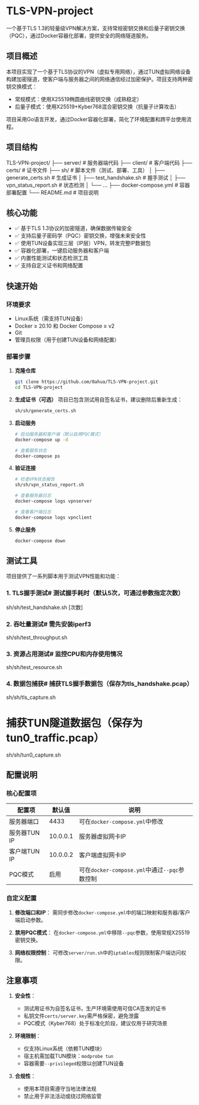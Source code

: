 # TLS-VPN-project

一个基于TLS 1.3的轻量级VPN解决方案，支持常规密钥交换和后量子密钥交换（PQC），通过Docker容器化部署，提供安全的网络隧道服务。

## 项目概述

本项目实现了一个基于TLS协议的VPN（虚拟专用网络），通过TUN虚拟网络设备构建加密隧道，使客户端与服务器之间的网络通信经过加密保护。项目支持两种密钥交换模式：
- 常规模式：使用X25519椭圆曲线密钥交换（成熟稳定）
- 后量子模式：使用X25519+Kyber768混合密钥交换（抗量子计算攻击）

项目采用Go语言开发，通过Docker容器化部署，简化了环境配置和跨平台使用流程。

## 项目结构
TLS-VPN-project/
├── server/           # 服务器端代码
├── client/           # 客户端代码
├── certs/            # 证书文件
├── sh/               # 脚本文件（测试、部署、工具）
│   ├── generate_certs.sh    # 生成证书
│   ├── test_handshake.sh    # 握手测试
│   ├── vpn_status_report.sh # 状态检测
│   └── ...
├── docker-compose.yml       # 容器部署配置
└── README.md                # 项目说明

## 核心功能

- ✅ 基于TLS 1.3协议的加密隧道，确保数据传输安全
- ✅ 支持后量子密码学（PQC）密钥交换，增强未来安全性
- ✅ 使用TUN设备实现三层（IP层）VPN，转发完整IP数据包
- ✅ 容器化部署，一键启动服务器和客户端
- ✅ 内置性能测试和状态检测工具
- ✅ 支持自定义证书和网络配置

## 快速开始

### 环境要求

- Linux系统（需支持TUN设备）
- Docker ≥ 20.10 和 Docker Compose ≥ v2
- Git
- 管理员权限（用于创建TUN设备和网络配置）

### 部署步骤

1. **克隆仓库**
   ```bash
   git clone https://github.com/0ahua/TLS-VPN-project.git
   cd TLS-VPN-project
   ```

2. **生成证书（可选）**
   项目已包含测试用自签名证书，建议删除后重新生成：
   ```bash
   sh/sh/generate_certs.sh
   ```

3. **启动服务**
   ```bash
   # 启动服务器和客户端（默认启用PQC模式）
   docker-compose up -d
   
   # 查看服务状态
   docker-compose ps
   ```

4. **验证连接**
   ```bash
   # 检查VPN状态报告
   sh/sh/vpn_status_report.sh
   
   # 查看服务器日志
   docker-compose logs vpnserver
   
   # 查看客户端日志
   docker-compose logs vpnclient
   ```

5. **停止服务**
   ```bash
   docker-compose down
   ```

## 测试工具

项目提供了一系列脚本用于测试VPN性能和功能：

### 1. TLS握手测试# 测试握手耗时（默认5次，可通过参数指定次数）
sh/sh/test_handshake.sh [次数]
### 2. 吞吐量测试# 需先安装iperf3
sh/sh/test_throughput.sh
### 3. 资源占用测试# 监控CPU和内存使用情况
sh/sh/test_resource.sh
### 4. 数据包捕获# 捕获TLS握手数据包（保存为tls_handshake.pcap）
sh/sh/tls_capture.sh

# 捕获TUN隧道数据包（保存为tun0_traffic.pcap）
sh/sh/tun0_capture.sh
## 配置说明

### 核心配置项

| 配置项 | 默认值 | 说明 |
|--------|--------|------|
| 服务器端口 | 4433 | 可在`docker-compose.yml`中修改 |
| 服务器TUN IP | 10.0.0.1 | 服务器虚拟网卡IP |
| 客户端TUN IP | 10.0.0.2 | 客户端虚拟网卡IP |
| PQC模式 | 启用 | 可在`docker-compose.yml`中通过`--pqc`参数控制 |

### 自定义配置

1. **修改端口和IP**：
   需同步修改`docker-compose.yml`中的端口映射和服务器/客户端启动参数。

2. **禁用PQC模式**：
   在`docker-compose.yml`中移除`--pqc`参数，使用常规X25519密钥交换。

3. **网络权限控制**：
   可修改`server/run.sh`中的`iptables`规则限制客户端访问权限。

## 注意事项

1. **安全性**：
   - 测试用证书为自签名证书，生产环境需使用可信CA签发的证书
   - 私钥文件`certs/server.key`需严格保密，避免泄露
   - PQC模式（Kyber768）处于标准化阶段，建议仅用于研究场景

2. **环境限制**：
   - 仅支持Linux系统（依赖TUN模块）
   - 宿主机需加载TUN模块：`modprobe tun`
   - 容器需要`--privileged`权限以创建TUN设备

3. **合规性**：
   - 使用本项目需遵守当地法律法规
   - 禁止用于非法活动或绕过网络监管


